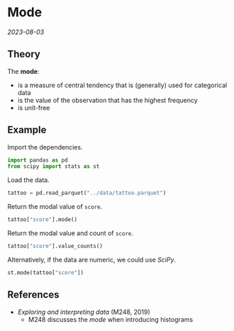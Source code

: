 
# Mode

*2023-08-03*

## Theory

The **mode**:

- is a measure of central tendency that is (generally) used for categorical data
- is the value of the observation that has the highest frequency
- is unit-free

## Example

Import the dependencies.

```python
import pandas as pd
from scipy import stats as st
```

Load the data.

```python
tattoo = pd.read_parquet("../data/tattoo.parquet")
```

Return the modal value of `score`.

```python
tattoo["score"].mode()
```

Return the modal value and count of `score`.

```python
tattoo["score"].value_counts()
```

Alternatively, if the data are numeric, we could use *SciPy*.

```python
st.mode(tattoo["score"])
```

## References

- *Exploring and interpreting data* (M248, 2019)
  - M248 discusses the *mode* when introducing histograms
